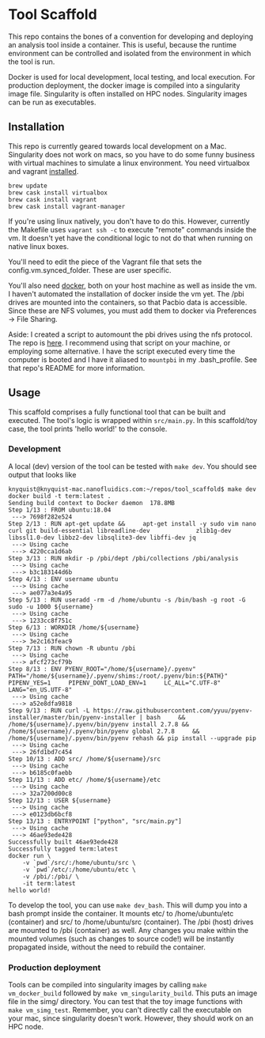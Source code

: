# Tool Scaffold

This repo contains the bones of a convention for developing and deploying an analysis tool
inside a container. This is useful, because the runtime environment can be controlled and
isolated from the environment in which the tool is run.

Docker is used for local development, local testing, and local execution. For production deployment,
the docker image is compiled into a singularity image file. Singularity is often installed on HPC nodes.
Singularity images can be run as executables.

## Installation

This repo is currently geared towards local development on a Mac. Singularity does not work on macs, so
you have to do some funny business with virtual machines to simulate a linux environment.
You need virtualbox and vagrant [installed](https://sourabhbajaj.com/mac-setup/Vagrant/README.html).
```aidl
brew update
brew cask install virtualbox
brew cask install vagrant
brew cask install vagrant-manager 
``` 

If you're using linux natively, you don't have to do this. However, currently the Makefile uses
`vagrant ssh -c` to execute "remote" commands inside the vm. It doesn't yet have the conditional logic
to not do that when running on native linux boxes.

You'll need to edit the piece of the Vagrant file that sets the config.vm.synced_folder. These are
user specific.

You'll also need [docker](https://docs.docker.com/docker-for-mac/install/), both on your host machine as 
well as inside the vm. I haven't automated the installation of docker inside the vm yet. The /pbi drives
are mounted into the containers, so that Pacbio data is accessible. Since these are NFS volumes, you must
add them to docker via Preferences -> File Sharing.

Aside: I created a script to automount the pbi drives using the nfs protocol. The repo is 
[here](http://bitbucket.pacificbiosciences.com:7990/users/knyquist/repos/mountpbidrives/browse). I
recommend using that script on your machine, or employing some alternative. I have the script executed
every time the computer is booted and I have it aliased to `mountpbi` in my .bash_profile. See that repo's
README for more information.

## Usage

This scaffold comprises a fully functional tool that can be built and executed. The tool's logic is wrapped
within `src/main.py`. In this scaffold/toy case, the tool prints 'hello world!' to the console.

### Development

A local (dev) version of the tool can be tested with `make dev`. You should see output that looks like
```aidl
knyquist@knyquist-mac.nanofluidics.com:~/repos/tool_scaffold$ make dev
docker build -t term:latest .
Sending build context to Docker daemon  178.8MB
Step 1/13 : FROM ubuntu:18.04
 ---> 7698f282e524
Step 2/13 : RUN apt-get update &&     apt-get install -y sudo vim nano curl git build-essential libreadline-dev             zlib1g-dev libssl1.0-dev libbz2-dev libsqlite3-dev libffi-dev jq
 ---> Using cache
 ---> 4220cca1d6ab
Step 3/13 : RUN mkdir -p /pbi/dept /pbi/collections /pbi/analysis
 ---> Using cache
 ---> b3c183144d6b
Step 4/13 : ENV username ubuntu
 ---> Using cache
 ---> ae077a3e4a95
Step 5/13 : RUN useradd -rm -d /home/ubuntu -s /bin/bash -g root -G sudo -u 1000 ${username}
 ---> Using cache
 ---> 1233cc8f751c
Step 6/13 : WORKDIR /home/${username}
 ---> Using cache
 ---> 3e2c163feac9
Step 7/13 : RUN chown -R ubuntu /pbi
 ---> Using cache
 ---> afcf273cf79b
Step 8/13 : ENV PYENV_ROOT="/home/${username}/.pyenv"     PATH="/home/${username}/.pyenv/shims:/root/.pyenv/bin:${PATH}"     PIPENV_YES=1     PIPENV_DONT_LOAD_ENV=1     LC_ALL="C.UTF-8"     LANG="en_US.UTF-8"
 ---> Using cache
 ---> a52e8dfa9818
Step 9/13 : RUN curl -L https://raw.githubusercontent.com/yyuu/pyenv-installer/master/bin/pyenv-installer | bash     && /home/${username}/.pyenv/bin/pyenv install 2.7.8 && /home/${username}/.pyenv/bin/pyenv global 2.7.8     && /home/${username}/.pyenv/bin/pyenv rehash && pip install --upgrade pip
 ---> Using cache
 ---> 26fd1bd7c454
Step 10/13 : ADD src/ /home/${username}/src
 ---> Using cache
 ---> b6185c0faebb
Step 11/13 : ADD etc/ /home/${username}/etc
 ---> Using cache
 ---> 32a7200d00c8
Step 12/13 : USER ${username}
 ---> Using cache
 ---> e0123db6bcf8
Step 13/13 : ENTRYPOINT ["python", "src/main.py"]
 ---> Using cache
 ---> 46ae93ede428
Successfully built 46ae93ede428
Successfully tagged term:latest
docker run \
	-v `pwd`/src/:/home/ubuntu/src \
    -v `pwd`/etc/:/home/ubuntu/etc \
    -v /pbi/:/pbi/ \
    -it term:latest
hello world!
```
To develop the tool, you can use `make dev_bash`. This will dump you into a bash prompt inside the
container. It mounts etc/ to /home/ubuntu/etc (container) and src/ to /home/ubuntu/src (container). 
The /pbi (host) drives are mounted to /pbi (container) as well. Any changes you make within the
mounted volumes (such as changes to source code!) will be instantly propagated inside, without the need
to rebuild the container. 

### Production deployment

Tools can be compiled into singularity images by calling `make vm_docker_build` followed by 
`make vm_singularity_build`. This puts an image file in the simg/ directory. You can test that the toy
image functions with `make vm_simg_test`. Remember, you can't directly call the executable on your mac,
since singularity doesn't work. However, they should work on an HPC node.
